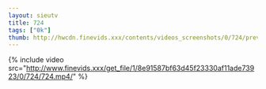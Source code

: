 ```yaml
--- 
layout: sieutv
title: 724
tags: ["0k"]
thumb: http://hwcdn.finevids.xxx/contents/videos_screenshots/0/724/preview.mp4.jpg
---
```

{% include video src="http://www.finevids.xxx/get_file/1/8e91587bf63d45f23330af11ade73923/0/724/724.mp4/" %} 

